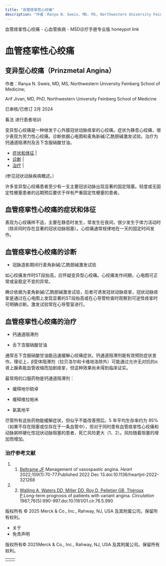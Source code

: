 ```yaml
---
title: "血管痉挛性心绞痛"
description: "作者：Ranya N. Sweis, MD, MS, Northwestern University Feinberg School of Medicine;"
---
```


﻿血管痉挛性心绞痛 \- 心血管疾病 \- MSD诊疗手册专业版 honeypot link

# 血管痉挛性心绞痛

## 变异型心绞痛（Prinzmetal Angina）

作者：Ranya N. Sweis, MD, MS, Northwestern University Feinberg School of Medicine;

Arif Jivan, MD, PhD, Northwestern University Feinberg School of Medicine

已审核/已修订 2月 2024

看法 进行患者培训

变异型心绞痛是一种继发于心外膜冠状动脉痉挛的心绞痛。症状为静息心绞痛，很少表现为劳力性心绞痛。诊断依据心电图和麦角新碱/乙酰胆碱激发试验。治疗为钙通道阻滞剂及舌下含服硝酸甘油。

- [症状和体征](#症状和体征_v27851989_zh) \|
- [诊断](#诊断_v27851992_zh) \|
- [治疗](#治疗_v27851998_zh) \|

(参见冠状动脉疾病概述。）

许多变异型心绞痛患者至少有一支主要冠状动脉出现显著的固定阻塞。轻度或无固定性梗塞患者的远期预后要优于伴有严重固定性梗塞的患者。

## 血管痉挛性心绞痛的症状和体征

表现为心绞痛样不适，主要在静息时发生，常发生在夜间，很少发生于体力活动时（除非同时存在显著的冠状动脉阻塞）。心绞痛通常规律地在一天的固定时间发作。

## 血管痉挛性心绞痛的诊断

- 冠脉造影期间行麦角新碱/乙酰胆碱激发试验


如心绞痛发作时ST段抬高，应怀疑变异型心绞痛。心绞痛发作间期，心电图可正常或呈稳定不变的异常。

确诊依据为麦角新碱/乙酰胆碱激发试验，后者可诱发冠状动脉痉挛，冠状动脉痉挛是通过在心电图上发现显著的ST段抬高或在心导管检查时观察到可逆性痉挛时可明确诊断。激发试验常在心导管室进行。

## 血管痉挛性心绞痛的治疗

- 钙通道阻滞剂

- 舌下含服硝酸甘油


通常舌下含服硝酸甘油能迅速缓解心绞痛症状。钙通道阻滞剂能有效预防症状发作。理论上，β受体阻滞剂（拉贝洛尔和卡维地洛除外）可能通过允许无对抗的α肾上腺素能血管收缩而加剧痉挛，但这种效果尚未得到临床证实。

最常用的口服药物是钙通道阻滞剂：

- 缓释地尔硫卓

- 缓释维拉帕米

- 氨氯地平


尽管所有这些药物能缓解症状，但似乎不能改善预后。5 年平均生存率约为 95%（如果不存在阻塞或仅存在于一条血管中），但对于同时患有血管痉挛性心绞痛和动脉粥样硬化性冠状动脉阻塞的患者，死亡风险更大（1、2）。风险随着阻塞的增加而增加。

### 治疗参考文献

1. 1. [Beltrame JF](https://pubmed.ncbi.nlm.nih.gov/36371661/).Management of vasospastic angina. _Heart_ 2022;109(1):70-77.Published 2022 Dec 13.doi:10.1136/heartjnl-2022-321268

2. 2. [Walling A, Waters DD, Miller DD, Roy D, Pelletier GB, Théroux P](https://pubmed.ncbi.nlm.nih.gov/3665004/).Long-term prognosis of patients with variant angina. _Circulation_ 1987;76(5):990-997.doi:10.1161/01.cir.76.5.990




版权所有 © 2025
Merck & Co., Inc., Rahway, NJ, USA 及其附属公司。保留所有权利。

- 关于
- 免责声明

版权所有© 2025Merck & Co., Inc., Rahway, NJ, USA 及其附属公司。保留所有权利。

|     |     |
| --- | --- |
|  |  |